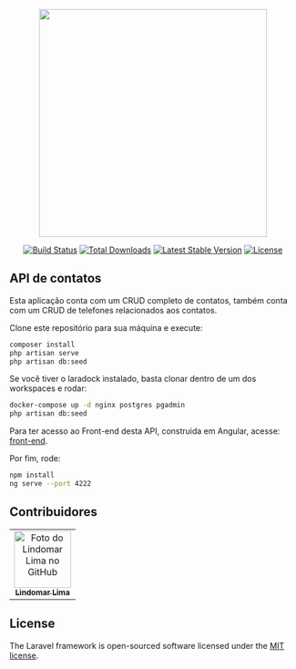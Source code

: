<p align="center"><a href="https://laravel.com" target="_blank"><img src="https://raw.githubusercontent.com/laravel/art/master/logo-lockup/5%20SVG/2%20CMYK/1%20Full%20Color/laravel-logolockup-cmyk-red.svg" width="400"></a></p>

<p align="center">
<a href="https://travis-ci.org/laravel/framework"><img src="https://travis-ci.org/laravel/framework.svg" alt="Build Status"></a>
<a href="https://packagist.org/packages/laravel/framework"><img src="https://img.shields.io/packagist/dt/laravel/framework" alt="Total Downloads"></a>
<a href="https://packagist.org/packages/laravel/framework"><img src="https://img.shields.io/packagist/v/laravel/framework" alt="Latest Stable Version"></a>
<a href="https://packagist.org/packages/laravel/framework"><img src="https://img.shields.io/packagist/l/laravel/framework" alt="License"></a>
</p>

## API de contatos

Esta aplicação conta com um CRUD completo de contatos, também conta com um CRUD de telefones relacionados aos contatos.

Clone este repositório para sua máquina e execute:

```bash
composer install 
php artisan serve
php artisan db:seed
```
Se você tiver o laradock instalado, basta clonar dentro de um dos workspaces e rodar:

```bash
docker-compose up -d nginx postgres pgadmin
php artisan db:seed
```

Para ter acesso ao Front-end desta API, construida em Angular, acesse:  [front-end](https://github.com/Lsantos-art/angular-jwt-implementado).

Por fim, rode:

```bash
npm install
ng serve --port 4222
```


## Contribuidores<br>

<table>
  <tr>
    <td align="center">
      <a href="https://github.com/Lsantos-art">
        <img src="https://avatars.githubusercontent.com/u/59149941?v=4" width="100px;" alt="Foto do Lindomar Lima no GitHub"/><br>
        <sub>
          <b>Lindomar Lima</b>
        </sub>
      </a>
    </td>
  </tr>
</table>



## License

The Laravel framework is open-sourced software licensed under the [MIT license](https://opensource.org/licenses/MIT).
